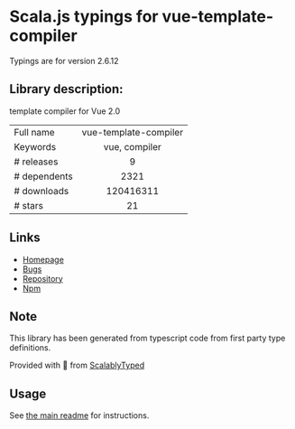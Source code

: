 
# Scala.js typings for vue-template-compiler

Typings are for version 2.6.12

## Library description:
template compiler for Vue 2.0

|                    |                 |
| ------------------ | :-------------: |
| Full name          | vue-template-compiler |
| Keywords           | vue, compiler |
| # releases         | 9 |
| # dependents       | 2321 |
| # downloads        | 120416311 |
| # stars            | 21 |

## Links
- [Homepage](https://github.com/vuejs/vue/tree/dev/packages/vue-template-compiler#readme)
- [Bugs](https://github.com/vuejs/vue/issues)
- [Repository](https://github.com/vuejs/vue)
- [Npm](https://www.npmjs.com/package/vue-template-compiler)
    


## Note
This library has been generated from typescript code from first party type definitions.

Provided with :purple_heart: from [ScalablyTyped](https://github.com/oyvindberg/ScalablyTyped)

## Usage
See [the main readme](../../readme.md) for instructions.


